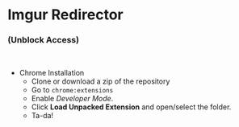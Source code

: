 # Imgur Redirector
### (Unblock Access)
<br/>

* Chrome Installation
  * Clone or download a zip of the repository
  * Go to `chrome:extensions`
  * Enable *Developer Mode*.
  * Click **Load Unpacked Extension** and open/select the folder.
  * Ta-da!
  <br/><br/>
